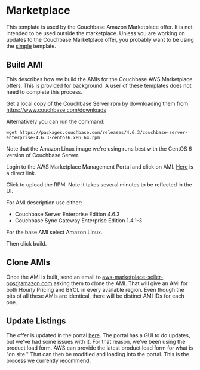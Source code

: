 # Marketplace

This template is used by the Couchbase Amazon Marketplace offer.  It is not intended to be used outside the marketplace.  Unless you are working on updates to the Couchbase Marketplace offer, you probably want to be using the [simple](../simple) template.

## Build AMI

This describes how we build the AMIs for the Couchbase AWS Marketplace offers.  This is provided for background.  A user of these templates does not need to complete this process.

Get a local copy of the Couchbase Server rpm by downloading them from https://www.couchbase.com/downloads

Alternatively you can run the command:

    wget https://packages.couchbase.com/releases/4.6.3/couchbase-server-enterprise-4.6.3-centos6.x86_64.rpm

Note that the Amazon Linux image we're using runs best with the CentOS 6 version of Couchbase Server.

Login to the AWS Marketplace Management Portal and click on AMI.  [Here](https://aws.amazon.com/marketplace/management/manage-products) is a direct link.

Click to upload the RPM.  Note it takes several minutes to be reflected in the UI.

For AMI description use either:
* Couchbase Server Enterprise Edition 4.6.3
* Couchbase Sync Gateway Enterprise Edition 1.4.1-3

For the base AMI select Amazon Linux.

Then click build.

## Clone AMIs
Once the AMI is built, send an email to aws-marketplace-seller-ops@amazon.com asking them to clone the AMI.  That will give an AMI for both Hourly Pricing and BYOL in every available region.  Even though the bits of all these AMIs are identical, there will be distinct AMI IDs for each one.

## Update Listings
The offer is updated in the portal [here](https://aws.amazon.com/marketplace/management/).  The portal has a GUI to do updates, but we've had some issues with it.  For that reason, we've been using the product load form.  AWS can provide the latest product load form for what is "on site."  That can then be modified and loading into the portal.  This is the process we currently recommend.
